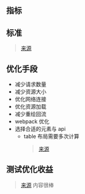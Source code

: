 ## 指标

## 标准

> [来源](https://www.jianshu.com/p/e141d1543143)

## 优化手段

- 减少请求数量
- 减少资源大小
- 优化网络连接
- 优化资源加载
- 减少重绘回流
- webpack 优化
- 选择合适的元素与 api
  - table 布局需要多次计算
    > [来源](https://www.jianshu.com/p/e141d1543143)

## 测试优化收益

> [来源](https://www.zhihu.com/question/40505685) 内容很棒
